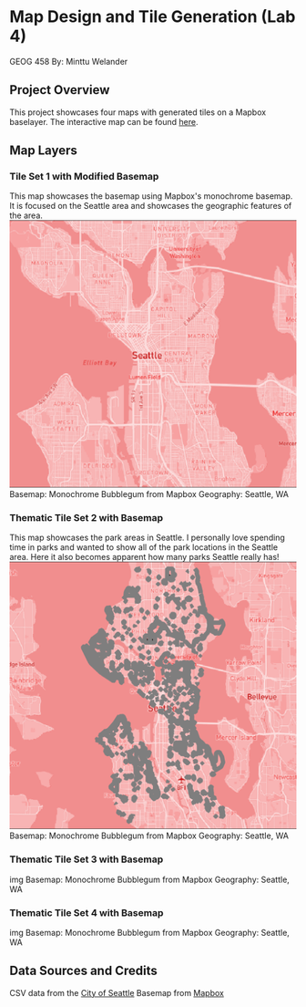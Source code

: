 # Map Design and Tile Generation (Lab 4)
GEOG 458
By: Minttu Welander

## Project Overview
This project showcases four maps with generated tiles on a Mapbox baselayer. The interactive map can be found [here](https://mintwel.github.io/TileGenerationLab/index.html).

## Map Layers
### Tile Set 1 with Modified Basemap
This map showcases the basemap using Mapbox's monochrome basemap. It is focused on the Seattle area and showcases the geographic features of the area.
![](img/basemap.png)
Basemap: Monochrome Bubblegum from Mapbox
Geography: Seattle, WA

### Thematic Tile Set 2 with Basemap
This map showcases the park areas in Seattle. I personally love spending time in parks and wanted to show all of the park locations in the Seattle area. Here it also becomes apparent how many parks Seattle really has!
![](img/parks.png)
Basemap: Monochrome Bubblegum from Mapbox
Geography: Seattle, WA

### Thematic Tile Set 3 with Basemap
img
Basemap: Monochrome Bubblegum from Mapbox
Geography: Seattle, WA

### Thematic Tile Set 4 with Basemap
img
Basemap: Monochrome Bubblegum from Mapbox
Geography: Seattle, WA

## Data Sources and Credits
CSV data from the [City of Seattle](https://data-seattlecitygis.opendata.arcgis.com/)
Basemap from [Mapbox](https://www.mapbox.com/)
